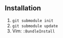 Installation
------------

1. `git submodule init`
2. `git submodule update`
3. Vim: `:BundleInstall`
